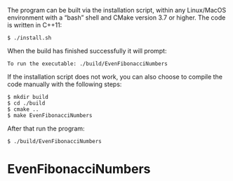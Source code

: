 The program can be built via the installation script, within any Linux/MacOS environment with a “bash” shell and CMake version 3.7 or higher. The code is written in C++11:

```
$ ./install.sh
```

When the build has finished successfully it will prompt:

```
To run the executable: ./build/EvenFibonacciNumbers
```

If the installation script does not work, you can also choose to compile the code manually with the following steps:

```
$ mkdir build
$ cd ./build
$ cmake ..
$ make EvenFibonacciNumbers
```

After that run the program:

```
$ ./build/EvenFibonacciNumbers
```

# EvenFibonacciNumbers
